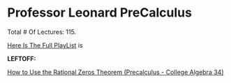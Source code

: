 # Professor Leonard PreCalculus

Total # Of Lectures: 115.

[Here Is The Full PlayList](https://www.youtube.com/playlist?list=PLDesaqWTN6ESsmwELdrzhcGiRhk5DjwLP)
is

**LEFTOFF:**

[How to Use the Rational Zeros Theorem (Precalculus - College Algebra 34)](https://www.youtube.com/watch?v=g7wEpxwgB3w)
